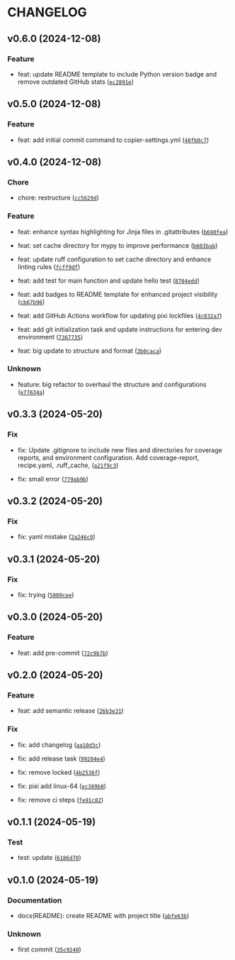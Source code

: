 # CHANGELOG



## v0.6.0 (2024-12-08)

### Feature

* feat: update README template to include Python version badge and remove outdated GitHub stats ([`ec2891e`](https://github.com/jjjermiah/PyPackageBuilder/commit/ec2891ea40e56f5b2c4424ccc3a796ec28538641))


## v0.5.0 (2024-12-08)

### Feature

* feat: add initial commit command to copier-settings.yml ([`48fb0c7`](https://github.com/jjjermiah/PyPackageBuilder/commit/48fb0c75d7b6139b8a00bfb3dac031a99af77fad))


## v0.4.0 (2024-12-08)

### Chore

* chore: restructure ([`cc5629d`](https://github.com/jjjermiah/PyPackageBuilder/commit/cc5629dd7c1fb4c0a6914dde2c4239b7324372d4))

### Feature

* feat: enhance syntax highlighting for Jinja files in .gitattributes ([`b690fea`](https://github.com/jjjermiah/PyPackageBuilder/commit/b690feaa4d46d4ff73ac90ad67e41df7c2b3e778))

* feat: set cache directory for mypy to improve performance ([`b603bab`](https://github.com/jjjermiah/PyPackageBuilder/commit/b603babdf0e86a0aebbdc3b37378f3c645c3b5cd))

* feat: update ruff configuration to set cache directory and enhance linting rules ([`fcff9df`](https://github.com/jjjermiah/PyPackageBuilder/commit/fcff9dfbd3a57b052b7b5396fd5ca788f1476331))

* feat: add test for main function and update hello test ([`8704edd`](https://github.com/jjjermiah/PyPackageBuilder/commit/8704eddc779b7285f2f01067cb6944b1397522e2))

* feat: add badges to README template for enhanced project visibility ([`cb67b96`](https://github.com/jjjermiah/PyPackageBuilder/commit/cb67b96732f46a13aa42017c4b3bd380fa636202))

* feat: add GitHub Actions workflow for updating pixi lockfiles ([`4c832a7`](https://github.com/jjjermiah/PyPackageBuilder/commit/4c832a719880deb69274f68f945b2a7a0537a073))

* feat: add git initialization task and update instructions for entering dev environment ([`7367735`](https://github.com/jjjermiah/PyPackageBuilder/commit/736773525e6e18778f9163a13c7dddb0a3913a41))

* feat: big update to structure and format ([`3b0caca`](https://github.com/jjjermiah/PyPackageBuilder/commit/3b0caca9337c8e34aba271b51c348550cf6bbb49))

### Unknown

* feature: big refactor to overhaul the structure and configurations ([`e77634a`](https://github.com/jjjermiah/PyPackageBuilder/commit/e77634a649d18e1df777d274817385331f4e93aa))


## v0.3.3 (2024-05-20)

### Fix

* fix: Update .gitignore to include new files and directories for coverage reports,
  and environment configuration. Add coverage-report, recipe.yaml, .ruff_cache, ([`a21f9c3`](https://github.com/jjjermiah/PyPackageBuilder/commit/a21f9c3c6c7ac8a948598d5cb0402e55a03f5fef))

* fix: small error ([`779ab9b`](https://github.com/jjjermiah/PyPackageBuilder/commit/779ab9b54b7a00ad8e05dd547f4901ac2aa74a2c))


## v0.3.2 (2024-05-20)

### Fix

* fix: yaml mistake ([`2a246c9`](https://github.com/jjjermiah/PyPackageBuilder/commit/2a246c9cb089b78c63c0c7119b3226a5963c7f67))


## v0.3.1 (2024-05-20)

### Fix

* fix: trying ([`5009cee`](https://github.com/jjjermiah/PyPackageBuilder/commit/5009ceef345d95173b2b44531fdd472c4c734718))


## v0.3.0 (2024-05-20)

### Feature

* feat: add pre-commit ([`72c9b7b`](https://github.com/jjjermiah/PyPackageBuilder/commit/72c9b7ba7cc96fbd71082be00bff353c09cd9589))


## v0.2.0 (2024-05-20)

### Feature

* feat: add semantic release ([`26b3e31`](https://github.com/jjjermiah/PyPackageBuilder/commit/26b3e31134b645dec5a822b54f5ac6ef51db4f36))

### Fix

* fix: add changelog ([`aa10d3c`](https://github.com/jjjermiah/PyPackageBuilder/commit/aa10d3c6443e1d2ab07d03c0bc91f4b16d8bbf14))

* fix: add release task ([`99204e4`](https://github.com/jjjermiah/PyPackageBuilder/commit/99204e45939faff1741b8daa5912fd41b1da6b50))

* fix: remove locked ([`4b2536f`](https://github.com/jjjermiah/PyPackageBuilder/commit/4b2536fec56abb192ddb36a4ca63e3049f9ebe24))

* fix: pixi add linux-64 ([`ec389b0`](https://github.com/jjjermiah/PyPackageBuilder/commit/ec389b056a9bd01a0d769a319939efe51e68ba2d))

* fix: remove ci steps ([`fe91c82`](https://github.com/jjjermiah/PyPackageBuilder/commit/fe91c82cd62a89b7e1ff72d1317746564ddcff5b))


## v0.1.1 (2024-05-19)

### Test

* test: update ([`6186d70`](https://github.com/jjjermiah/PyPackageBuilder/commit/6186d70adc89cd4ab50e7e36d344697be81907dd))


## v0.1.0 (2024-05-19)

### Documentation

* docs(README): create README with project title ([`abfe63b`](https://github.com/jjjermiah/PyPackageBuilder/commit/abfe63bc4f0a3152e1f19b460552911eb953f9c2))

### Unknown

* first commit ([`35c9240`](https://github.com/jjjermiah/PyPackageBuilder/commit/35c9240f29bdbb05e07f009b65f67d1883f7ec07))
